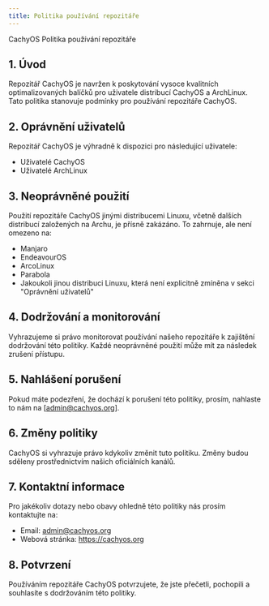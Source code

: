 ```yaml
---
title: Politika používání repozitáře
---
```


CachyOS Politika používání repozitáře

## 1. Úvod

Repozitář CachyOS je navržen k poskytování vysoce kvalitních optimalizovaných balíčků pro uživatele distribucí CachyOS a ArchLinux. Tato politika stanovuje podmínky pro používání repozitáře CachyOS.

## 2. Oprávnění uživatelů

Repozitář CachyOS je výhradně k dispozici pro následující uživatele:

- Uživatelé CachyOS
- Uživatelé ArchLinux

## 3. Neoprávněné použití

Použití repozitáře CachyOS jinými distribucemi Linuxu, včetně dalších distribucí založených na Archu, je přísně zakázáno. To zahrnuje, ale není omezeno na:

- Manjaro
- EndeavourOS
- ArcoLinux
- Parabola
- Jakoukoli jinou distribuci Linuxu, která není explicitně zmíněna v sekci "Oprávnění uživatelů"

## 4. Dodržování a monitorování

Vyhrazujeme si právo monitorovat používání našeho repozitáře k zajištění dodržování této politiky. Každé neoprávněné použití může mít za následek zrušení přístupu.

## 5. Nahlášení porušení

Pokud máte podezření, že dochází k porušení této politiky, prosím, nahlaste to nám na [admin@cachyos.org].

## 6. Změny politiky

CachyOS si vyhrazuje právo kdykoliv změnit tuto politiku. Změny budou sděleny prostřednictvím našich oficiálních kanálů.

## 7. Kontaktní informace

Pro jakékoliv dotazy nebo obavy ohledně této politiky nás prosím kontaktujte na:

- Email: admin@cachyos.org
- Webová stránka: https://cachyos.org

## 8. Potvrzení

Používáním repozitáře CachyOS potvrzujete, že jste přečetli, pochopili a souhlasíte s dodržováním této politiky.
